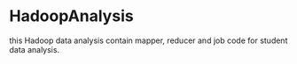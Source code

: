 # HadoopAnalysis
this Hadoop data analysis contain mapper, reducer and job code for student data analysis.

